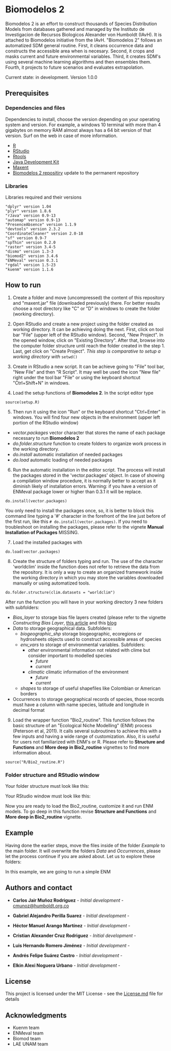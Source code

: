 # Biomodelos 2

Biomodelos 2 is an effort to construct thousands of Species Distribution Models from databases gathered and managed by the Instituto de Investigacion de Recursos Biologicos Alexander von Humboldt (IAvH). It is attached to Biomodelos initiative from the IAvH. "Biomodelos 2" follows an automatized SDM general routine. First, it cleans occurrence data and constructs the accessible area when is necesary. Second, it crops and masks current and future environmental variables. Third, it creates SDM's using several machine learning algorithms and then ensembles them. Fourth, it projects to future scenarios and evaluates extrapolation.

Current state: in development. Version 1.0.0

## Prerequisites

### Dependencies and files

Dependencies to install, choose the version depending on your operating system and version. For example, a windows 10 terminal with more than 4 gigabytes on memory RAM almost always has a 64 bit version of that version. Surf on the web in case of more information.

* [R](https://cran.r-project.org/mirrors.html)
* [RStudio](https://www.rstudio.com/products/rstudio/download/#download)
* [Rtools](https://cran.r-project.org/bin/windows/Rtools/)
* [Java Development Kit](https://www.oracle.com/java/technologies/javase/javase-jdk8-downloads.html)
* [Maxent](https://drive.google.com/file/d/1a-0QPZyqk9DFWEm7rSreBTYiuTJDgABR/view)
* [Biomodelos 2 repositiry](https://github.com/cmunozr/16kproject_IAVH) update to the permanent repository

### Libraries
Libraries required and their versions

```
"dplyr" version 1.04
"plyr" version 1.8.6
"rJava" version 0.9-13
"automap" version 0.9-13
"PresenceAbsence" version 1.1.9
"devtools" version 2.3.2
"CoordinateCleaner" version 2.0-18
"sf" version 0.9-7
"spThin" version 0.2.0
"raster" version 3.4-5
"dismo" version 1.3-3
"biomod2" version 3.4.6
"ENMeval" version 0.3.1
"rgdal" version 1.5-23
"kuenm" version 1.1.6
```

## How to run

1. Create a folder and move (uncompressed) the content of this repository and "maxent.jar" file (downloaded previously) there. For better results choose a root directory like "C" or "D" in windows to create the folder (working directory).

2. Open RStudio and create a new project using the folder created as working directory. It can be achieving doing the next. First, click on tool bar "File" (upper left of the RStudio window). Second, "New Project". In the opened window, click on "Existing Directory". After that, browse into the computer folder structure until reach the folder created in the step 1. Last, get click on "Create Project". *This step is comparative to setup a working directory with* `setwd()`

3.  Create in RStudio a new script. It can be achieve going to "File" tool bar, "New File" and then "R Script". It may well be used the icon "New file" right under the tool bar "File" or using the keyboard shortcut "Ctrl+Shift+N" in windows.

4. Load the setup functions of **Biomodelos 2**. In the script editor type 

```
source(setup.R)
``` 

5. Then run it using the icon "Run" or the keyboard shortcut "Ctrl+Enter" in windows. You will find four new objects in the environment (upper left portion of the RStudio window)
+ *vector.packages* vector character that stores the name of each package necessary to run **Biomodelos 2**
+ *do.folder.structure* function to create folders to organize work process in the working directory.
+ *do.install* automatic installation of needed packages
+ *do.load* automatic loading of needed packages

6. Run the automatic installation in the editor script. The process will install the packages stored in the 'vector.packages' object. In case of showing a compilation window procedure, it is normally better to accept as it diminish likely of installation errors. Warning: if you have a version of ENMeval package lower or higher than 0.3.1 it will be replace.
```
do.install(vector.packages)
``` 

You only need to install the packages once, so, it is better to block this command line typing a '#' character in the forefront of the line just before of the first run, like this `# do.install(vector.packages)`. If you need to troubleshoot on installing the packages, please refer to the vignete **Manual Installation of Packages** MISSING.

7. Load the installed packages with

```
do.load(vector.packages)
``` 
8. Create the structure of folders typing and run. The use of the character 'worldclim' inside the function does not refer to retrieve the data from the repository. It is only a way to create an organized framework inside the working directory in which you may store the variables downloaded manually or using automatized tools. 

```
do.folder.structure(clim.datasets = "worldclim")
``` 
After run the function you will have in your working directory 3 new folders with subfolders:

* *Bias_layer* to storage bias file layers created (please refer to the vignette *Constructing Bias Layer*, [this article](https://onlinelibrary.wiley.com/doi/10.1111/j.1600-0587.2013.07872.x) and this [blog](https://scottrinnan.wordpress.com/2015/08/31/how-to-construct-a-bias-file-with-r-for-use-in-maxent-modeling/)
* *Data* to storage geographical data. Subfolders:
  + *biogeographic_shp* storage biogeographic, ecoregions or hydrosheets objects used to construct accessible areas of species
  + *env_vars* to storage of environmental variables. Subfolders:
    + *other* environmental information not related with clime but consider important to modelled species
      + *future*
      + *current*
    + *climatic* climatic information of the environment
      + *future*
      + *current*
  + *shapes* to storage of useful shapefiles like Colombian or American borders
* Occurrences to storage geographical records of species, those records must have a column with name species, latitude and longitude in decimal format 

9. Load the wrapper function "Bio2_routine". This function follows the basic structure of an "Ecological Niche Modelling" (ENM) process (Peterson et al, 2011). It calls several subroutines to achieve this with a few inputs and having a wide range of customization. Also, it is useful for users not familiarized with ENM's or R. Please refer to **Structure and Functions** and **More deep in Bio2_routine** vignettes to find more information about. 

```
source("R/Bio2_routine.R")
``` 

### Folder structure and RStudio window

Your folder structure must look like this:

Your RStudio window must look like this:


Now you are ready to load the Bio2_routine, customize it and run ENM models. To go deep in this function revise **Structure and Functions** and **More deep in Bio2_routine** vignette.

## Example

Having done the earlier steps, move the files inside of the folder *Example* to the main folder. It will overwrite the folders *Data* and *Occurrences*, please let the process continue if you are asked about. Let us to explore these folders:


In this example, we are going to run a simple ENM 



## Authors and contact

* **Carlos Jair Muñoz Rodriguez** - *Initial development* - [cmunoz@humboldt.org.co](cmunoz@humboldt.org.co)

* **Gabriel Alejandro Perilla Suarez** - *Initial development* - 

* **Héctor Manuel Arango Martínez** - *Initial development* - 

* **Cristian Alexander Cruz Rodriguez** - *Initial development* - 

* **Luis Hernando Romero Jiménez** - *Initial development* - 

* **Andrés Felipe Suárez Castro** - *Initial development* - 

* **Elkin Alexi Noguera Urbano** - *Initial development* - 


## License

This project is licensed under the MIT License - see the [License.md](License.md) file for details

## Acknowledgments

* Kuenm team
* ENMeval team
* Biomod team
* LAE UNAM team